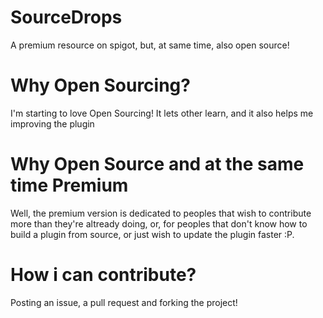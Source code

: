 # SourceDrops
A premium resource on spigot, but, at same time, also open source!

# Why Open Sourcing?
I'm starting to love Open Sourcing!
It lets other learn, and it also helps me improving the plugin

# Why Open Source and at the same time Premium
Well, the premium version is dedicated to peoples that wish to contribute more than they're altready doing, or, for peoples that don't know
how to build a plugin from source, or just wish to update the plugin faster :P.

# How i can contribute?
Posting an issue, a pull request and forking the project!
